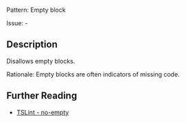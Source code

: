 Pattern: Empty block

Issue: -

## Description

Disallows empty blocks.  
  
Rationale: Empty blocks are often indicators of missing code.

## Further Reading

* [TSLint - no-empty](https://palantir.github.io/tslint/rules/no-empty)